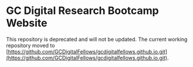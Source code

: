 # GC Digital Research Bootcamp Website

This repository is deprecated and will not be updated. The current working repository moved to [https://github.com/GCDigitalFellows/gcdigitalfellows.github.io.git](https://github.com/GCDigitalFellows/gcdigitalfellows.github.io.git).
